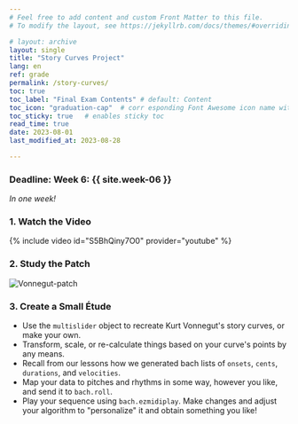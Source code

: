 ```yaml
---
# Feel free to add content and custom Front Matter to this file.
# To modify the layout, see https://jekyllrb.com/docs/themes/#overriding-theme-defaults

# layout: archive   
layout: single   
title: "Story Curves Project"   
lang: en   
ref: grade  
permalink: /story-curves/   
toc: true  
toc_label: "Final Exam Contents" # default: Content
toc_icon: "graduation-cap"  # corr esponding Font Awesome icon name without the "fa" prefix
toc_sticky: true   # enables sticky toc  
read_time: true  
date: 2023-08-01  
last_modified_at: 2023-08-28  

---
```


### Deadline: Week 6: {{ site.week-06 }}  
_In one week!_   

### 1. Watch the Video  

{% include video id="S5BhQiny7O0" provider="youtube" %}    

### 2. Study the Patch   

<img src="https://einbahnstrasse.github.io/MHL-Advanced-CAO/assets/images/vonnegut.patch.v01.png" alt="Vonnegut-patch">   

### 3. Create a Small Étude   

* Use the `multislider` object to recreate Kurt Vonnegut's story curves, or make your own.   
* Transform, scale, or re-calculate things based on your curve's points by any means.   
* Recall from our lessons how we generated bach lists of `onsets`, `cents`, `durations`, and `velocities`.  
* Map your data to pitches and rhythms in some way, however you like, and send it to `bach.roll`.  
* Play your sequence using `bach.ezmidiplay`. Make changes and adjust your algorithm to "personalize" it and obtain something you like!    
